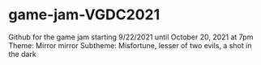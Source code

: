 # game-jam-VGDC2021
Github for the game jam starting 9/22/2021 until October 20, 2021 at 7pm
Theme: Mirror mirror
Subtheme: Misfortune, lesser of two evils, a shot in the dark
